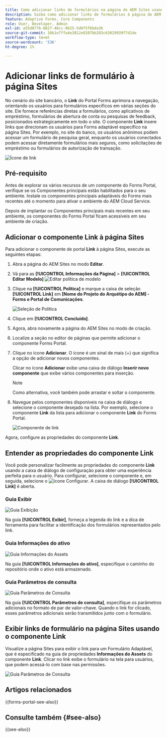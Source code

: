 ```yaml
---
title: Como adicionar links de formulários na página do AEM Sites usando o componente Link do portal do Forms?
description: Saiba como adicionar links de formulários à página do AEM Sites.
feature: Adaptive Forms, Core Components
role: User, Developer, Admin
exl-id: a55d0776-8827-46cc-9625-5d6f5f6bda3b
source-git-commit: 16b1e7ffa4e3812e9207bb283c63029939f7d14e
workflow-type: tm+mt
source-wordcount: '536'
ht-degree: 1%

---
```


# Adicionar links de formulário à página Sites

No cenário do site bancário, o **Link** do Portal Forms aprimora a navegação, orientando os usuários para formulários específicos em várias seções do site. Ele fornece referências diretas a formulários, como aplicativos de empréstimo, formulários de abertura de conta ou pesquisas de feedback, posicionados estrategicamente em todo o site. O componente **Link** insere links que direcionam os usuários para Forms adaptável específico na página Sites. Por exemplo, no site do banco, os usuários anônimos podem acessar um formulário de pesquisa geral, enquanto os usuários conectados podem acessar diretamente formulários mais seguros, como solicitações de empréstimo ou formulários de autorização de transação.

![Ícone de link](/help/forms/assets/link-forms.png)

## Pré-requisito

Antes de explorar os vários recursos de um componente do Forms Portal, verifique se os Componentes principais estão habilitados para o seu ambiente. Instale os componentes principais adaptáveis do Forms mais recentes até o momento para ativar o ambiente do AEM Cloud Service.

Depois de implantar os Componentes principais mais recentes em seu ambiente, os componentes do Forms Portal ficam acessíveis em seu ambiente de criação.

## Adicionar o componente Link à página Sites

Para adicionar o componente de portal **Link** à página Sites, execute as seguintes etapas:

1. Abra a página do AEM Sites no modo **Editar**.
1. Vá para as **[!UICONTROL Informações da Página]** > **[!UICONTROL Editar Modelo]**
   ![Editar política de modelo](/help/forms/assets/save-form-as-draft-edit-template.png)

1. Clique na **[!UICONTROL Política]** e marque a caixa de seleção **[!UICONTROL Link]** em **[Nome do Projeto do Arquétipo do AEM] - Forms e Portal de Comunicações**.

   ![Seleção de Política](/help/forms/assets/add-link.png)

1. Clique em **[!UICONTROL Concluído]**.
1. Agora, abra novamente a página do AEM Sites no modo de criação.
1. Localize a seção no editor de páginas que permite adicionar o componente Forms Portal.

1. Clique no ícone **Adicionar**. O ícone é um sinal de mais (+) que significa a opção de adicionar novos componentes.

   Clicar no ícone **Adicionar** exibe uma caixa de diálogo **Inserir novo componente** que exibe vários componentes para inserção.

   >[!NOTE]
   >
   > Como alternativa, você também pode arrastar e soltar o componente.

1. Navegue pelos componentes disponíveis na caixa de diálogo e selecione o componente desejado na lista. Por exemplo, selecione o componente **Link** da lista para adicionar o componente **Link** do Forms Portal.

   ![Componente de link](/help/forms/assets/add-link-in-sites.png)

Agora, configure as propriedades do componente **Link**.

## Entender as propriedades do componente Link

Você pode personalizar facilmente as propriedades do componente **Link** usando a caixa de diálogo de configuração para obter uma experiência perfeita para o usuário. Para configurar, selecione o componente e, em seguida, selecione o ![ícone Configurar](assets/configure_icon.png). A caixa de diálogo **[!UICONTROL Link]** é aberta.

### Guia Exibir

![Guia Exibição](/help/forms/assets/link-asset-tab.png)

Na guia **[!UICONTROL Exibir]**, forneça a legenda do link e a dica de ferramenta para facilitar a identificação dos formulários representados pelo link.

### Guia Informações do ativo

![Guia Informações do Assets](/help/forms/assets/link-asset-info.png)

Na guia **[!UICONTROL Informações do ativo]**, especifique o caminho do repositório onde o ativo está armazenado.

### Guia Parâmetros de consulta

![Guia Parâmetros de Consulta](/help/forms/assets/link-query-tab.png)

Na guia **[!UICONTROL Parâmetros de consulta]**, especifique os parâmetros adicionais no formato de par de valor-chave. Quando o link for clicado, esses parâmetros adicionais serão transmitidos junto com o formulário.

## Exibir links de formulário na página Sites usando o componente Link

Visualize a página Sites para exibir o link para um Formulário Adaptável, que é especificado na guia de propriedades **Informações do Assets** do componente **Link**. Clicar no link exibe o formulário na tela para usuários, que podem acessá-lo com base nas permissões.

![Guia Parâmetros de Consulta](/help/forms/assets/link-forms.png)

## Artigos relacionados

{{forms-portal-see-also}}

## Consulte também {#see-also}

{{see-also}}

